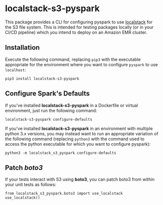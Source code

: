 # localstack-s3-pyspark

This package provides a CLI for configuring pyspark to use
[localstack](https://github.com/localstack/localstack) for the S3 file system.
This is intended for testing packages locally (or in your CI/CD pipeline)
which you intend to deploy on an Amazon EMR cluster.

## Installation

Execute the following command, replacing `pip3` with the executable appropriate
for the environment where you want to configure `pyspark` to use `localhost`:

```shell
pip3 install localstack-s3-pyspark
```

## Configure Spark's Defaults

If you've installed **localstack-s3-pyspark** in a Dockerfile or virtual
environment, just run the following command:

```shell
localstack-s3-pyspark configure-defaults
```

If you've installed **localstack-s3-pyspark** in an environment with multiple
python 3.x versions, you may instead want to run an appropriate variation of
the following command (replacing `python3` with the command used to access the
python executable for which you want to configure pyspark):
```shell
python3 -m localstack_s3_pyspark configure-defaults
```

## Patch *boto3*
If your tests interact with S3 using **boto3**, you can patch boto3 from within
your unit tests as follows:
```python3
from localstack_s3_pyspark.boto3 import use_localstack
use_localstack()
```
